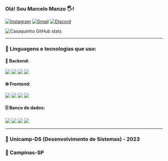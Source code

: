 ### Olá! Sou Marcelo Manzo 🖐️! 

[![Instagram](https://img.shields.io/badge/Instagram-E4405F?style=for-the-badge&logo=instagram&logoColor=white)](https://www.instagram.com/manzo.celo/) 
[![Gmail](https://img.shields.io/badge/Gmail-D14836?style=for-the-badge&logo=gmail&logoColor=white)](mailto:marcelohmanzo@gmail.com)
[![Discord](https://img.shields.io/badge/Discord-7289DA?style=for-the-badge&logo=discord&logoColor=white)](https://discord.com/channels/@325326557633708034)

![Casaquinho GitHub stats](https://github-readme-stats.vercel.app/api?username=Casaquinho&show_icons=true&theme=radical)  

---

### 🚀 Linguagens e tecnologias que uso:

#### 🔧 Backend:
<p>
  <img src="https://img.shields.io/badge/C%23-239120?style=for-the-badge&logo=c-sharp&logoColor=white"/>
  <img src="https://img.shields.io/badge/Java-007396?style=for-the-badge&logo=java&logoColor=white"/>
  <img src="https://img.shields.io/badge/Visual Basic-512BD4?style=for-the-badge&logo=dotnet&logoColor=white"/>
  <img src="https://img.shields.io/badge/TypeScript-3178C6?style=for-the-badge&logo=typescript&logoColor=white"/>
</p>

#### 🌐 Frontend:
<p>
  <img src="https://img.shields.io/badge/Vue.js-4FC08D?style=for-the-badge&logo=vue.js&logoColor=white"/>
  <img src="https://img.shields.io/badge/React-20232A?style=for-the-badge&logo=react&logoColor=61DAFB"/>
  <img src="https://img.shields.io/badge/ASP.NET-512BD4?style=for-the-badge&logo=dotnet&logoColor=white"/>
  <img src="https://img.shields.io/badge/Bootstrap-7952B3?style=for-the-badge&logo=bootstrap&logoColor=white"/>
</p>

#### 🗄️ Banco de dados:
<p>
  <img src="https://img.shields.io/badge/SQL Server-CC2927?style=for-the-badge&logo=microsoftsqlserver&logoColor=white"/>
  <img src="https://img.shields.io/badge/MongoDB-47A248?style=for-the-badge&logo=mongodb&logoColor=white"/>
  <img src="https://img.shields.io/badge/Firebase-FFCA28?style=for-the-badge&logo=firebase&logoColor=black"/>
  <img src="https://img.shields.io/badge/Mongoose-880000?style=for-the-badge&logo=mongoose&logoColor=white"/>
</p>

---

### 🏫 Unicamp-DS (Desenvolvimento de Sistemas) - 2023  
### 📍 Campinas-SP
